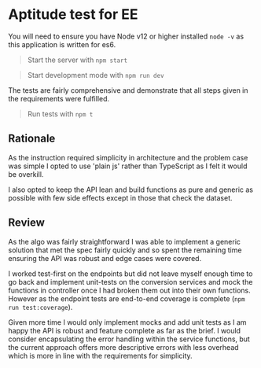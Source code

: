 # Aptitude test for EE

You will need to ensure you have Node v12 or higher installed `node -v` as this application is written for es6.

> Start the server with `npm start`

> Start development mode with `npm run dev`

The tests are fairly comprehensive and demonstrate that all steps given in the requirements were fulfilled. 

> Run tests with `npm t`

## Rationale

As the instruction required simplicity in architecture and the problem case was simple I opted to use 'plain js' rather than TypeScript as I felt it would be overkill.

I also opted to keep the API lean and build functions as pure and generic as possible with few side effects except in those that check the dataset.

## Review

As the algo was fairly straightforward I was able to implement a generic solution that met the spec fairly quickly and so spent the remaining time ensuring the API was robust and edge cases were covered.

I worked test-first on the endpoints but did not leave myself enough time to go back and implement unit-tests on the conversion services and mock the functions in controller once I had broken them out into their own functions. However as the endpoint tests are end-to-end coverage is complete (`npm run test:coverage`).

Given more time I would only implement mocks and add unit tests as I am happy the API is robust and feature complete as far as the brief. I would consider encapsulating the error handling within the service functions, but the current approach offers more descriptive errors with less overhead which is more in line with the requirements for simplicity.
